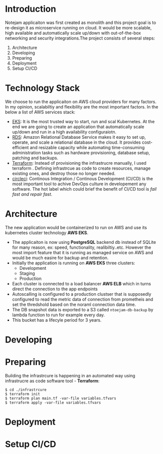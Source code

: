 # Introduction #
Notejam applicaiton was first created as monolith and this project goal is to re-design it as microservice running on cloud. It would be more scalable, high available and automatically scale up/down with out-of-the-box networking and security integrations.The project consists of several steps:
1. Architecture
2. Developing
3. Preparing
4. Deployment
5. Setup CI/CD
# Technology Stack #
We choose to run the applicaiton on AWS cloud providers for many factors. In my opinion, scalabiltiy and flexibility are the most important factors. In the below a list of AWS services stack:
* [EKS](https://aws.amazon.com/eks/): It is the most trusted way to start, run and scal Kubernetes. At the end we are going to create an application that automatically scale up/down and run in a high availability configuraiotn.
* [RDS](https://aws.amazon.com/rds/?p=pm&c=db&z=3): Amazon Relational Database Service makes it easy to set up, operate, and scale a relational database in the cloud. It provides cost-efficient and resizable capacity while automating time-consuming administration tasks such as hardware provisioning, database setup, patching and backups.
* [Terraform](https://www.terraform.io/): Instead of provisioning the infrastrucre manually, I used terraform . Defining infrastrcue as code to create resources, manage existing ones, and destroy those no longer needed.
* [circleci](https://circleci.com): Continous Integration / Continous Development (CI/CD) is the most important tool to achive DevOps culture in developement any software. The hot label which could brief the benefit of CI/CD tool is *fail fast and repair fast*. 

# Architecture #
The new application would be containerized to run on AWS and use its kubernetes cluster technology **AWS EKS**.
* The applicaiton is now using **PostgreSQL** backend db instead  of SQLite for many reason, ex: speed, functionality, realibiltiy..etc. However the most import feature that it is running as managed service on AWS and would be much easire for backup and retention.
* Initially the application is running on **AWS EKS** three clusters:
    - Development
    - Staging
    - Production
* Each cluster is connected to a load balancer **AWS ELB** which in turns direct the connection to the app endpoints
* Autoscalling is configured to a production clustser that is supposedly configured to read the metric data of connection from prometheis and set the thredshold based on the noraml connection data time.
* The DB snapshot data is exported to a S3 called `ntoejam-db-backup` by lambda function to run for example every day.
* This bucket has a lifecyle period for 3 years.
# Developing #
# Preparing #
Building the infrastrcure is happening in an automated way using infrastrucre as code software tool - **Terraform**:
``` 
$ cd ./infrastrcure
$ terraform init
$ terraform plan main.tf -var-file variables.tfvars
$ terraform apply -var-file variables.tfvars
```
# Deployment #
# Setup CI/CD #


